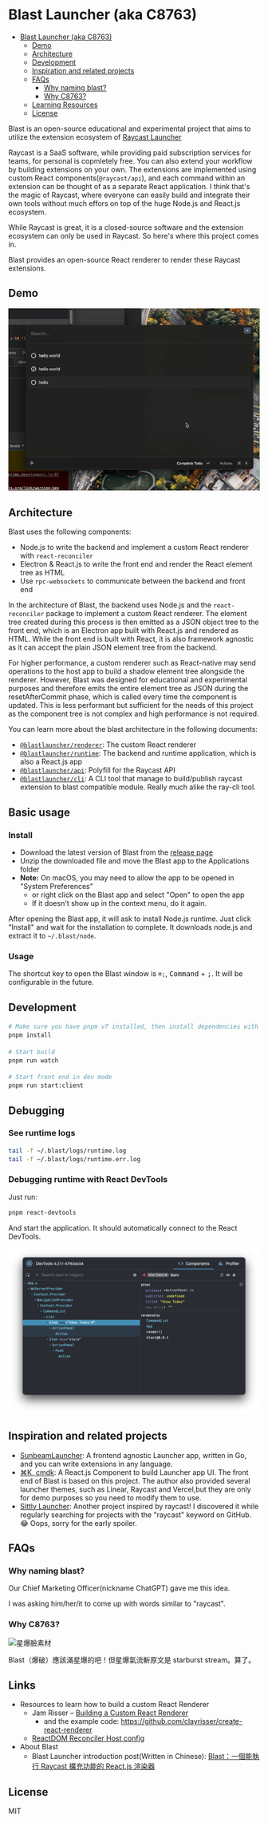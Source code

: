 # Blast Launcher (aka C8763)

<!--toc:start-->
- [Blast Launcher (aka C8763)](#blast-launcher-aka-c8763)
  - [Demo](#demo)
  - [Architecture](#architecture)
  - [Development](#development)
  - [Inspiration and related projects](#inspiration-and-related-projects)
  - [FAQs](#faqs)
    - [Why naming blast?](#why-naming-blast)
    - [Why C8763?](#why-c8763)
  - [Learning Resources](#learning-resources)
  - [License](#license)
<!--toc:end-->

Blast is an open-source educational and experimental project that aims to
utilize the extension ecosystem of [Raycast Launcher](https://raycast.com)

Raycast is a SaaS software, while providing paid subscription services for teams,
for personal is copmletely free. You can also extend your workflow by building
extensions on your own. The extensions are implemented using custom React
components(`@raycast/api`), and each command within an extension can be thought
of as a separate React application. I think that's the magic of Raycast, where
everyone can easily build and integrate their own tools without much effors on
top of the huge Node.js and React.js ecosystem.

While Raycast is great, it is a closed-source software and the extension ecosystem
can only be used in Raycast. So here's where this project comes in.

Blast provides an open-source React renderer to render these Raycast extensions.

## Demo

![demo_todo](./docs/media/demo_todo.gif)

## Architecture

Blast uses the following components:

- Node.js to write the backend and implement a custom React renderer with `react-reconciler`
- Electron & React.js to write the front end and render the React element tree as HTML
- Use `rpc-websockets` to communicate between the backend and front end

In the architecture of Blast, the backend uses Node.js and the `react-reconciler` package to implement a custom React renderer. The element tree created during this process is then emitted as a JSON object tree to the front end, which is an Electron app built with React.js and rendered as HTML. While the front end is built with React, it is also framework agnostic as it can accept the plain JSON element tree from the backend.

For higher performance, a custom renderer such as React-native may send operations to the host app to build a shadow element tree alongside the renderer. However, Blast was designed for educational and experimental purposes and therefore emits the entire element tree as JSON during the resetAfterCommit phase, which is called every time the component is updated. This is less performant but sufficient for the needs of this project as the component tree is not complex and high performance is not required.

You can learn more about the blast architecture in the following documents:

- [`@blastlauncher/renderer`](./packages/blast-renderer/README.md): The custom React renderer
- [`@blastlauncher/runtime`](./packages/blast-runtime/README.md): The backend and runtime application, which is also a React.js app
- [`@blastlauncher/api`](./packages/blast-api/README.md): Polyfill for the Raycast API
- [`@blastlauncher/cli`](/packages/blast-cli/README.md): A CLI tool that manage to build/publish raycast extension to blast compatible module. Really much alike the ray-cli tool.


## Basic usage

### Install

- Download the latest version of Blast from the [release page](https://github.com/Blastlauncher/blast/releases)
- Unzip the downloaded file and move the Blast app to the Applications folder
- **Note:** On macOS, you may need to allow the app to be opened in "System Preferences"
  - or right click on the Blast app and select "Open" to open the app
  - If it doesn't show up in the context menu, do it again.

After opening the Blast app, it will ask to install Node.js runtime. Just click "Install" and wait for the installation to complete. It downloads node.js and extract it to `~/.blast/node`.

### Usage

The shortcut key to open the Blast window is `⌘;`, <kbd>Command</kbd> + <kbd>;</kbd>. It will be configurable in the future.

## Development

```bash
# Make sure you have pnpm v7 installed, then install dependencies with pnpm
pnpm install

# Start build
pnpm run watch

# Start front end in dev mode
pnpm run start:client
```

## Debugging

### See runtime logs

```bash
tail -f ~/.blast/logs/runtime.log
tail -f ~/.blast/logs/runtime.err.log
```

### Debugging runtime with React DevTools

Just run:

```bash
pnpm react-devtools
```

And start the application. It should automatically connect to the React DevTools.

![react-devtools](./docs/media/react_dev_tools.png)

## Inspiration and related projects

- [SunbeamLauncher](https://github.com/SunbeamLauncher/sunbeam): A frontend agnostic Launcher app, written in Go, and you can write extensions in any language.
- [⌘K, cmdk](https://github.com/pacocoursey/cmdk): A React.js Component to build Launcher app UI. The front end of Blast is based on this project. The author also provided several launcher themes, such as Linear, Raycast and Vercel,but they are only for demo purposes so you need to modify them to use.
- [Sittly Launcher](https://github.com/JulianKominovic/sittly-launcher): Another project inspired by raycast! I discovered it while regularly searching for projects with the "raycast" keyword on GitHub. 😂 Oops, sorry for the early spoiler.

## FAQs

### Why naming blast?

Our Chief Marketing Officer(nickname ChatGPT) gave me this idea.

I was asking him/her/it to come up with words similar to "raycast".

### Why C8763?

![星爆臉素材](http://i.imgur.com/7SXzUno.png)

Blast（爆破）應該滿星爆的吧！但星爆氣流斬原文是 starburst stream。算了。

## Links

- Resources to learn how to build a custom React Renderer
  - Jam Risser – [Building a Custom React Renderer](https://www.youtube.com/watch?v=SXx-CymMjDM)
    - and the example code: <https://github.com/clayrisser/create-react-renderer>
  - [ReactDOM Reconciler Host config](https://github.com/facebook/react/blob/main/packages/react-dom-bindings/src/client/ReactDOMHostConfig.js)
- About Blast
  - Blast Launcher introduction post(Written in Chinese): [Blast：一個能執行 Raycast 擴充功能的 React.js 渲染器](https://yukai.dev/blog/2023/01/02/blast-the-raycast-extension-react-renderer)

## License

MIT


